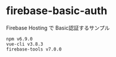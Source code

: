 # firebase-basic-auth
Firebase Hosting で Basic認証するサンプル

```
npm v6.9.0
vue-cli v3.8.3
firebase-tools v7.0.0
```
